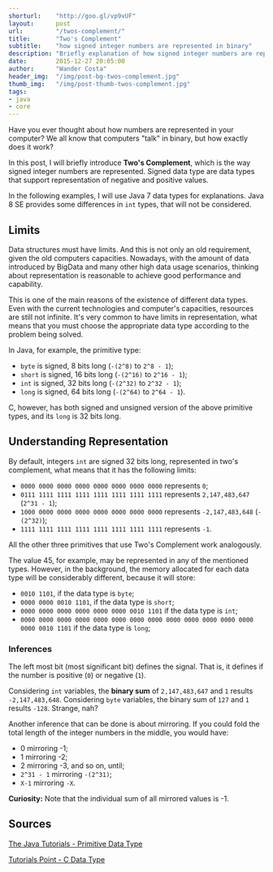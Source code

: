 ```yaml
---
shorturl:    "http://goo.gl/vp9vUF"
layout:      post
url:         "/twos-complement/"
title:       "Two's Complement"
subtitle:    "how signed integer numbers are represented in binary"
description: "Briefly explanation of how signed integer numbers are represented in binary."
date:        2015-12-27 20:05:00
author:      "Wander Costa"
header_img:  "/img/post-bg-twos-complement.jpg"
thumb_img:   "/img/post-thumb-twos-complement.jpg"
tags:
- java
- core
---
```


Have you ever thought about how numbers are represented in your computer? We all know that computers "talk" in binary, but how exactly does it work?

In this post, I will briefly introduce **Two's Complement**, which is the way signed integer numbers are represented. Signed data type are data types that support representation of negative and positive values.<!--more-->

In the following examples, I will use Java 7 data types for explanations. Java 8 SE provides some differences in `int` types, that will not be considered.

## Limits

Data structures must have limits. And this is not only an old requirement, given the old computers capacities. Nowadays, with the amount of data introduced by BigData and many other high data usage scenarios, thinking about representation is reasonable to achieve good performance and capability.

This is one of the main reasons of the existence of different data types. Even with the current technologies and computer's capacities, resources are still not infinite. It's very common to have limits in representation, what means that you must choose the appropriate data type according to the problem being solved.

In Java, for example, the primitive type:

* `byte` is signed, 8 bits long (`-(2^8)` to `2^8 - 1`);
* `short` is signed, 16 bits long (`-(2^16)` to `2^16 - 1`);
* `int` is signed, 32 bits long (`-(2^32)` to `2^32 - 1`);
* `long` is signed, 64 bits long (`-(2^64)` to `2^64 - 1`).

C, however, has both signed and unsigned version of the above primitive types, and its `long` is 32 bits long.

## Understanding Representation

By default, integers `int` are signed 32 bits long, represented in two's complement, what means that it has the following limits:

* `0000 0000 0000 0000 0000 0000 0000 0000` represents `0`;
* `0111 1111 1111 1111 1111 1111 1111 1111` represents `2,147,483,647` (`2^31 - 1`);
* `1000 0000 0000 0000 0000 0000 0000 0000` represents `-2,147,483,648` (`-(2^32)`);
* `1111 1111 1111 1111 1111 1111 1111 1111` represents `-1`.

All the other three primitives that use Two's Complement work analogously.

The value 45, for example, may be represented in any of the mentioned types. However, in the background, the memory allocated for each data type  will be considerably different, because it will store:

* `0010 1101`, if the data type is `byte`;
* `0000 0000 0010 1101`, if the data type is `short`;
* `0000 0000 0000 0000 0000 0000 0010 1101` if the data type is `int`;
* `0000 0000 0000 0000 0000 0000 0000 0000 0000 0000 0000 0000 0000 0000 0010 1101` if the data type is `long`;

### Inferences

The left most bit (most significant bit) defines the signal. That is, it defines if the number is positive (`0`) or negative (`1`).

Considering `int` variables, the **binary sum** of `2,147,483,647` and `1` results `-2,147,483,648`. Considering `byte` variables, the binary sum of `127` and `1` results `-128`. Strange, nah?

Another inference that can be done is about mirroring. If you could fold the total length of the integer numbers in the middle, you would have:

* 0 mirroring -1;
* 1 mirroring -2;
* 2 mirroring -3, and so on, until;
* `2^31 - 1` mirroring `-(2^31)`;
* `X-1` mirroring `-X`.

**Curiosity:** Note that the individual sum of all mirrored values is -1.

## Sources

[The Java Tutorials - Primitive Data Type](https://docs.oracle.com/javase/tutorial/java/nutsandbolts/datatypes.html)

[Tutorials Point - C Data Type](http://www.tutorialspoint.com/cprogramming/c_data_types.htm)

